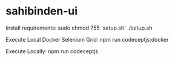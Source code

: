 # sahibinden-ui

Install requirements:
sudo chmod 755 'setup.sh'
./setup.sh

Execute Local Docker Selenium Grid:
npm run codeceptjs:docker

Execute Locally:
npm run codeceptjs
